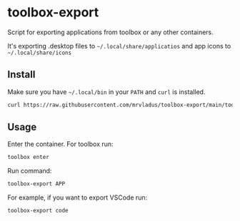 # toolbox-export
Script for exporting applications from toolbox or any other containers.

It's exporting .desktop files to `~/.local/share/applicatios` and app icons to `~/.local/share/icons`

## Install
Make sure you have `~/.local/bin` in your `PATH` and `curl` is installed.
```bash
curl https://raw.githubusercontent.com/mrvladus/toolbox-export/main/toolbox-export.py --create-dirs -o ~/.local/bin/toolbox-export && chmod +x ~/.local/bin/toolbox-export
```

## Usage

Enter the container. For toolbox run:
```bash
toolbox enter
```
Run command:
```bash
toolbox-export APP
```
For example, if you want to export VSCode run:
```bash
toolbox-export code
```
